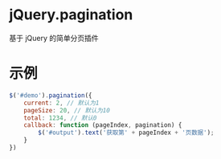 

# jQuery.pagination

基于 jQuery 的简单分页插件

# 示例

``` js
$('#demo').pagination({
    current: 2, // 默认为1
    pageSize: 20, // 默认为10
    total: 1234, // 默认0
    callback: function (pageIndex, pagination) {
        $('#output').text('获取第' + pageIndex + '页数据');
    }
})
```

